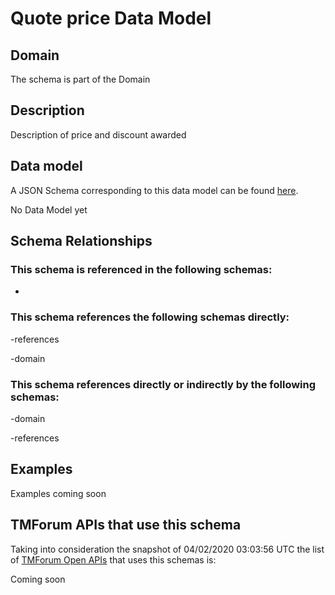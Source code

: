 # Quote price Data Model

## Domain

The  schema is part of the  Domain

## Description

Description of price and discount awarded

## Data model

A JSON Schema corresponding to this data model can be found
[here](https://github.com/tmforum-rand/schemas/blob/candidates/Customer/QuotePrice.schema.json).

No Data Model yet

## Schema Relationships

### This schema is referenced in the following schemas:

-

### This schema references the following schemas directly:

-references

-domain

### This schema references directly or indirectly by the following schemas:

-domain

-references



## Examples

Examples coming soon

## TMForum APIs that use this schema

Taking into consideration the snapshot of 04/02/2020 03:03:56 UTC the list of [TMForum Open APIs](https://www.tmforum.org/open-apis/) that uses this schemas is:

Coming soon